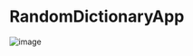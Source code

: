 # RandomDictionaryApp


![image](https://github.com/shivkantmani/RandomDictionaryApp/assets/62963182/894e4bd3-c40a-4534-a71c-c44a3dd8040c)
